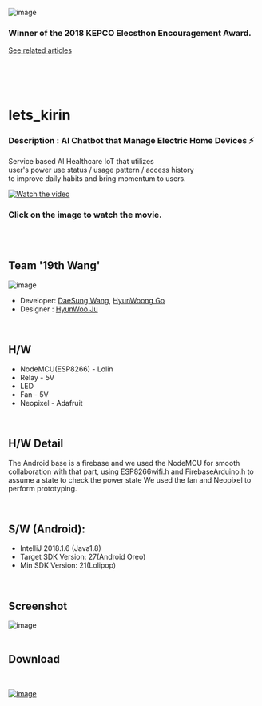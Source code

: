 
![image](https://user-images.githubusercontent.com/38183241/45254827-a8f8cf00-b3b9-11e8-8166-c5f431c13b74.png)
### Winner of the 2018 KEPCO Elecsthon Encouragement Award.

[See related articles](http://blog.kepco.co.kr/1310)

<br>
<br>
<br>


# lets_kirin


### Description : AI Chatbot that Manage Electric Home Devices ⚡️

Service based AI Healthcare IoT that utilizes <br>
user's power use status / usage pattern / access history <br>
to improve daily habits and bring momentum to users.


[![Watch the video](https://user-images.githubusercontent.com/38183241/45254924-78b23000-b3bb-11e8-9ff5-28f3e143cf42.png)](https://www.youtube.com/watch?v=bSqrA-iVOM4)

### Click on the image to watch the movie.
<br>
<br>

## Team '19th Wang'

![image](https://user-images.githubusercontent.com/38183241/46395849-a5dacf80-c728-11e8-9635-c13c285cd6fc.png)

* Developer: [DaeSung Wang](https://github.com/Mamosoo), [HyunWoong Go](https://github.com/gusdnd852)
* Designer : [HyunWoo Ju](https://www.instagram.com/henu21/)


<br>

## H/W
 * NodeMCU(ESP8266) - Lolin
 * Relay - 5V
 * LED
 * Fan - 5V
 * Neopixel - Adafruit
 

<br>

## H/W Detail
The Android base is a firebase and we used the NodeMCU for smooth collaboration with that part,
using ESP8266wifi.h and FirebaseArduino.h to assume a state to check the power state We used the fan and 
Neopixel to perform prototyping.


<br>

## S/W (Android):
 * IntelliJ 2018.1.6 (Java1.8)
 * Target SDK Version: 27(Android Oreo)
 * Min SDK Version: 21(Lolipop)
 
<br>

## Screenshot

![image](https://user-images.githubusercontent.com/38183241/45254958-c333ac80-b3bb-11e8-96e6-15a3eccf2eb4.png)
<br>
<br>
## Download

<br>

[![image](https://user-images.githubusercontent.com/38183241/45920826-0d04b280-bee5-11e8-89d7-9d69417b3a9f.png)](https://play.google.com/store/apps/details?id=com.nineteenwang.electricalimi)
